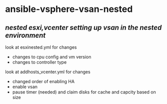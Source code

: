 # ansible-vsphere-vsan-nested
## _nested esxi,vcenter setting up vsan in the nested environment_

look at esxinested.yml for changes
- changes to cpu config and vm version
- changes to controller type

look at addhosts_vcenter.yml for changes

- changed order of enabling HA
- enable vsan
- pause timer (needed) and claim disks for cache and capcity based on size

